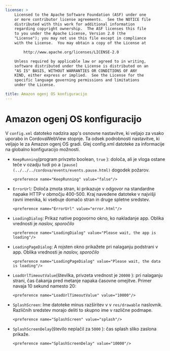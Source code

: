 ```yaml
---
license: >
    Licensed to the Apache Software Foundation (ASF) under one
    or more contributor license agreements.  See the NOTICE file
    distributed with this work for additional information
    regarding copyright ownership.  The ASF licenses this file
    to you under the Apache License, Version 2.0 (the
    "License"); you may not use this file except in compliance
    with the License.  You may obtain a copy of the License at

        http://www.apache.org/licenses/LICENSE-2.0

    Unless required by applicable law or agreed to in writing,
    software distributed under the License is distributed on an
    "AS IS" BASIS, WITHOUT WARRANTIES OR CONDITIONS OF ANY
    KIND, either express or implied.  See the License for the
    specific language governing permissions and limitations
    under the License.

title: Amazon ogenj OS konfiguracijo
---
```


# Amazon ogenj OS konfiguracijo

V `config.xml` datoteko nadzira app's osnovne nastavitve, ki veljajo za vsako uporabo in CordovaWebView stopnje. Ta odsek podrobnosti nastavitve, ki veljajo le za Amazon ogenj OS gradi. Glej config.xml datoteke za informacije na globalno konfiguracijo možnosti.

*   `KeepRunning`(program privzeto boolean, `true` ): določa, ali je vloga ostane teče v ozadju tudi po a `[pause](../../../cordova/events/events.pause.html)` dogodek požarov.
    
        <preference name="KeepRunning" value="false"/>
        

*   `ErrorUrl`: Določa zmota stran, ki prikazuje v odgovor na standardne napake HTTP v območju 400-500. Kraj navedene datoteke v najvišji ravni imenika, ki vsebuje domačo stran in druge spletne sredstev.
    
        <preference name="ErrorUrl" value="error.html"/>
        

*   `LoadingDialog`: Prikaz native pogovorno okno, ko nakladanje app. Oblika vrednosti je *naslov, sporočilo*
    
        <preference name="LoadingDialog" value="Please wait, the app is loading"/>
        

*   `LoadingPageDialog`: A rojsten okno prikažete pri nalaganju podstrani v app. Oblika vrednosti je *naslov, sporočilo*
    
        <preference name="LoadingPageDialog" value="Please wait, the data is loading"/>
        

*   `LoadUrlTimeoutValue`(številka, privzeta vrednost je `20000` ): pri nalaganju strani, čas čakanja pred metanje napaka časovne omejitve. Primer navaja 10 sekund namesto 20:
    
        <preference name="LoadUrlTimeoutValue" value="10000"/>
        

*   `SplashScreen`: Ime datoteke minus razširitev v v `res/drawable` naslovnik. Različnih sredstev morajo deliti to skupno ime v različne podmape.
    
        <preference name="SplashScreen" value="splash"/>
        

*   `SplashScreenDelay`(število neplačil za `5000` ): čas splash sliko zaslona prikaže.
    
        <preference name="SplashScreenDelay" value="10000"/>